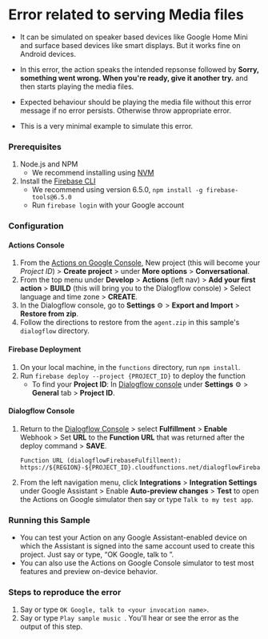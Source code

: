 # Error related to serving Media files

* It can be simulated on speaker based devices like Google Home Mini and surface based devices like smart displays. But it works fine on Android devices.

* In this error, the action speaks the intended repsonse followed by **Sorry, something went wrong. When you're ready, give it another try.** and then starts playing the media files. 

* Expected behaviour should be playing the media file without this error message if no error persists. Otherwise throw appropriate error.

* This is a very minimal example to simulate this error.

### Prerequisites
1. Node.js and NPM
    + We recommend installing using [NVM](https://github.com/creationix/nvm)
1. Install the [Firebase CLI](https://developers.google.com/actions/dialogflow/deploy-fulfillment)
    + We recommend using version 6.5.0, `npm install -g firebase-tools@6.5.0`
    + Run `firebase login` with your Google account

### Configuration
#### Actions Console
1. From the [Actions on Google Console](https://console.actions.google.com/), New project (this will become your *Project ID*) > **Create project** > under **More options** > **Conversational**.
1. From the top menu under **Develop** > **Actions** (left nav) > **Add your first action** > **BUILD** (this will bring you to the Dialogflow console) > Select language and time zone > **CREATE**.
1. In the Dialogflow console, go to **Settings** ⚙ > **Export and Import** > **Restore from zip**.
1. Follow the directions to restore from the `agent.zip` in this sample's `dialogflow` directory.

#### Firebase Deployment
1. On your local machine, in the `functions` directory, run `npm install`.
1. Run `firebase deploy --project {PROJECT_ID}` to deploy the function
    + To find your **Project ID**: In [Dialogflow console](https://console.dialogflow.com/) under **Settings** ⚙ > **General** tab > **Project ID**.

#### Dialogflow Console
1. Return to the [Dialogflow Console](https://console.dialogflow.com) > select **Fulfillment** > **Enable** Webhook > Set **URL** to the **Function URL** that was returned after the deploy command > **SAVE**.
    ```
    Function URL (dialogflowFirebaseFulfillment): https://${REGION}-${PROJECT_ID}.cloudfunctions.net/dialogflowFirebaseFulfillment
    ```
1. From the left navigation menu, click **Integrations** > **Integration Settings** under Google Assistant > Enable **Auto-preview changes** >  **Test** to open the Actions on Google simulator then say or type `Talk to my test app`.

### Running this Sample
+ You can test your Action on any Google Assistant-enabled device on which the Assistant is signed into the same account used to create this project. Just say or type, “OK Google, talk to <your invocation name>”.
+ You can also use the Actions on Google Console simulator to test most features and preview on-device behavior.

### Steps to reproduce the error

1. Say or type `OK Google, talk to <your invocation name>`.
2. Say or type `Play sample music `. You'll hear or see the error as the output of this step.
